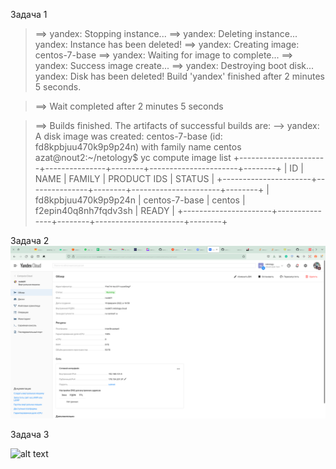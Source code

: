 Задача 1

> ==> yandex: Stopping instance...
==> yandex: Deleting instance...
    yandex: Instance has been deleted!
==> yandex: Creating image: centos-7-base
==> yandex: Waiting for image to complete...
==> yandex: Success image create...
==> yandex: Destroying boot disk...
    yandex: Disk has been deleted!
Build 'yandex' finished after 2 minutes 5 seconds.

> ==> Wait completed after 2 minutes 5 seconds

> ==> Builds finished. The artifacts of successful builds are:
--> yandex: A disk image was created: centos-7-base (id: fd8kpbjuu470k9p9p24n) with family name centos
> azat@nout2:~/netology$ yc compute image list
+----------------------+---------------+--------+----------------------+--------+
|          ID          |     NAME      | FAMILY |     PRODUCT IDS      | STATUS |
+----------------------+---------------+--------+----------------------+--------+
| fd8kpbjuu470k9p9p24n | centos-7-base | centos | f2epin40q8nh7fqdv3sh | READY  |
+----------------------+---------------+--------+----------------------+--------+

Задача 2
![alt text](https://github.com/Azats174/devops-netology/blob/main/05-virt-04-docker-compose/hw_netology_5.4.2.png)

Задача 3

![alt text](https://github.com/Azats174/devops-netology/blob/main/05-virt-04-docker-compose/hw_netology_5.4.3.png)


